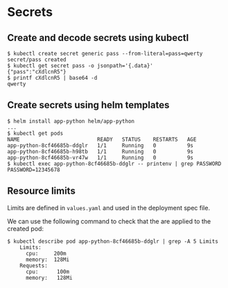 # Secrets

## Create and decode secrets using kubectl

```
$ kubectl create secret generic pass --from-literal=pass=qwerty
secret/pass created
$ kubectl get secret pass -o jsonpath='{.data}'
{"pass":"cXdlcnR5"}
$ printf cXdlcnR5 | base64 -d
qwerty
```

## Create secrets using helm templates

```
$ helm install app-python helm/app-python
...
$ kubectl get pods
NAME                         READY   STATUS    RESTARTS   AGE
app-python-8cf46685b-ddglr   1/1     Running   0          9s
app-python-8cf46685b-h98tb   1/1     Running   0          9s
app-python-8cf46685b-vr47w   1/1     Running   0          9s
$ kubectl exec app-python-8cf46685b-ddglr -- printenv | grep PASSWORD
PASSWORD=12345678
```

## Resource limits

Limits are defined in `values.yaml` and used in the deployment spec file.

We can use the following command to check that the are applied to the created pod:

```
$ kubectl describe pod app-python-8cf46685b-ddglr | grep -A 5 Limits
    Limits:
      cpu:     200m
      memory:  128Mi
    Requests:
      cpu:      100m
      memory:   128Mi
```
